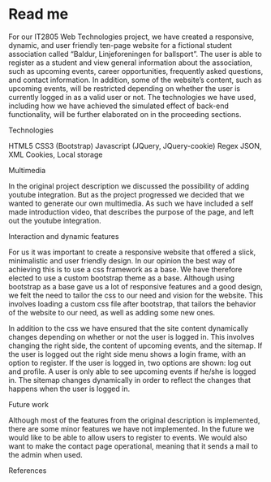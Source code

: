 Read me
=============

For our IT2805 Web Technologies project, we have created a responsive, dynamic, and user friendly ten-page website for a fictional student association called “Baldur, Linjeforeningen for ballsport”. The user is able to register as a student and view general information about the association, such as upcoming events, career opportunities, frequently asked questions, and contact information. In addition, some of the website’s content, such as upcoming events, will be restricted depending on whether the user is currently logged in as a valid user or not. The technologies we have used, including how we have achieved the simulated effect of back-end functionality, will be further elaborated on in the proceeding sections. 

Technologies

HTML5
CSS3 (Bootstrap)
Javascript (JQuery, JQuery-cookie)
Regex
JSON, XML
Cookies, Local storage

Multimedia

In the original project description we discussed the possibility of adding youtube integration. But as the project progressed we decided that we wanted to generate our own multimedia. As such we have included a self made introduction video, that describes the purpose of the page, and left out the youtube integration.

Interaction and dynamic features

For us it was important to create a responsive website that offered a slick, minimalistic and user friendly design. In our opinion the best way of achieving this is to use a css framework as a base. We have therefore elected to use a custom bootstrap theme as a base. Although using bootstrap as a base gave us a lot of responsive features and a good design, we felt the need to tailor the css to our need and vision for the website. This involves loading a custom css file after bootstrap, that tailors the behavior of the website to our need, as well as adding some new ones. 

In addition to the css we have ensured that the site content dynamically changes depending on whether or not the user is logged in. This involves changing the right side, the content of upcoming events, and the sitemap. If the user is logged out the right side menu shows a login frame, with an option to register. If the user is logged in, two options are shown: log out and profile. A user is only able to see upcoming events if he/she is logged in. The sitemap changes dynamically in order to reflect the changes that happens when the user is logged in.

Future work

Although most of the features from the original description is implemented, there are some minor features we have not implemented. In the future we would like to be able to allow users to register to events. We would also want to make the contact page operational, meaning that it sends a mail to the admin when used. 

References
